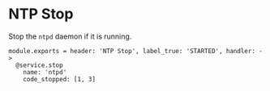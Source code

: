 
# NTP Stop

Stop the `ntpd` daemon if it is running.

    module.exports = header: 'NTP Stop', label_true: 'STARTED', handler: ->
      @service.stop
        name: 'ntpd'
        code_stopped: [1, 3]
